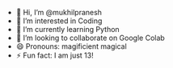 - 👋 Hi, I’m @mukhilpranesh
- 👀 I’m interested in Coding
- 🌱 I’m currently learning Python
- 💞️ I’m looking to collaborate on Google Colab
- 😄 Pronouns: magificient magical
- ⚡ Fun fact: I am just 13!

<!---
mukhilpranesh/mukhilpranesh is a ✨ special ✨ repository because its `README.md` (this file) appears on your GitHub profile.
You can click the Preview link to take a look at your changes.
--->
